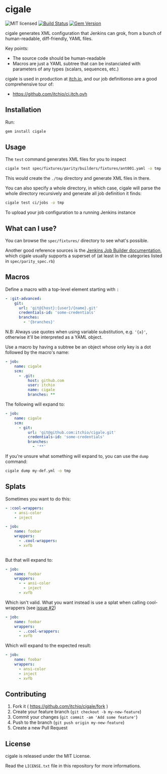 # cigale

![MIT licensed](https://img.shields.io/badge/license-MIT-blue.svg)
[![Build Status](https://travis-ci.org/itchio/cigale.svg)](https://travis-ci.org/itchio/cigale)
[![Gem Version](https://badge.fury.io/rb/cigale.svg)](https://badge.fury.io/rb/cigale)

cigale generates XML configuration that Jenkins can grok, from a bunch of
human-readable, diff-friendly, YAML files.

Key points:

  * The source code should be human-readable
  * Macros are just a YAML subtree that can be instanciated with
  parameters of any types (scalars, sequences, etc.)

cigale is used in production at [itch.io](http://itch.io/), and our
job definitionso are a good comprehensive tour of:

  * <https://github.com/itchio/ci.itch.ovh>

## Installation

Run:

```bash
gem install cigale
```

## Usage

The `test` command generates XML files for you to inspect

```bash
cigale test spec/fixtures/parity/builders/fixtures/ant001.yaml -o tmp
```

This would create the `./tmp` directory and generate XML files in there.

You can also specify a whole directory, in which case, cigale will parse
the whole directory recursively and generate all job definition it finds:

```bash
cigale test ci/jobs -o tmp
```

To upload your job configuration to a running Jenkins instance

## What can I use?

You can browse the `spec/fixtures/` directory to see what's possible.

Another good reference sources is the [Jenkins Job Builder documentation][jjbdoc],
which cigale usually supports a superset of (at least in the categories listed
in `spec/parity_spec.rb`)

[jjbdoc]: (http://jenkins-job-builder.readthedocs.org/en/latest/definition.html)

## Macros

Define a macro with a top-level element starting with `:`

```yaml
- :git-advanced:
    git:
      url: 'git@{host}:{user}/{name}.git'
      credentials-id: 'some-credentials'
      branches:
        - '{branches}'
```

N.B: Always use quotes when using variable substitution, e.g. `'{a}'`, otherwise
it'll be interpreted as a YAML object.

Use a macro by having a subtree be an object whose only key is a dot followed
by the macro's name:

```yaml
- job:
    name: cigale
    scm:
      - .git:
          host: github.com
          user: itchio
          name: cigale
          branches: **
```

The following will expand to:

```yaml
- job:
    name: cigale
    scm:
      - git:
          url: 'git@github.com:itchio/cigale.git'
          credentials-id: 'some-credentials'
          branches:
            - '**'
```

If you're unsure what something will expand to, you can use the `dump` command:

```bash
cigale dump my-def.yml -o tmp
```

## Splats

Sometimes you want to do this:

```yaml
- :cool-wrappers:
    - ansi-color
    - inject

- job:
    name: foobar
    wrappers:
      - .cool-wrappers:
      - xvfb
      
```

But that will expand to:

```yaml
- job:
    name: foobar
    wrappers:
      - - ansi-color
        - inject
      - xvfb
```

Which isn't valid. What you want instead is use a splat when calling
cool-wrappers (see [issue #2](https://github.com/itchio/cigale/issues/2))

```yaml
- job:
    name: foobar
    wrappers:
      - ..cool-wrappers:
      - xvfb
```

Which will expand to the expected result:

```yaml
- job:
    name: foobar
    wrappers:
      - ansi-color
      - inject
      - xvfb
```

## Contributing

1. Fork it ( https://github.com/itchio/cigale/fork )
2. Create your feature branch (`git checkout -b my-new-feature`)
3. Commit your changes (`git commit -am 'Add some feature'`)
4. Push to the branch (`git push origin my-new-feature`)
5. Create a new Pull Request

## License

cigale is released under the MIT License.

Read the `LICENSE.txt` file in this repository for more informations.
